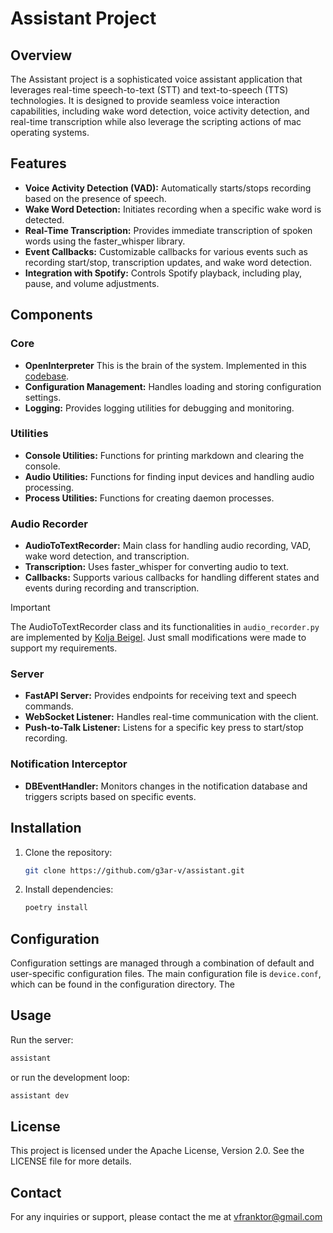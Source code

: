 # Assistant Project

## Overview

The Assistant project is a sophisticated voice assistant application that leverages real-time speech-to-text (STT) and text-to-speech (TTS) technologies. It is designed to provide seamless voice interaction capabilities, including wake word detection, voice activity detection, and real-time transcription while also leverage the scripting actions of mac operating systems.

## Features

- **Voice Activity Detection (VAD):** Automatically starts/stops recording based on the presence of speech.
- **Wake Word Detection:** Initiates recording when a specific wake word is detected.
- **Real-Time Transcription:** Provides immediate transcription of spoken words using the faster_whisper library.
- **Event Callbacks:** Customizable callbacks for various events such as recording start/stop, transcription updates, and wake word detection.
- **Integration with Spotify:** Controls Spotify playback, including play, pause, and volume adjustments.

## Components

### Core

- **OpenInterpreter** This is the brain of the system. Implemented in this [codebase](https://github.com/OpenInterpreter/open-interpreter.git).
- **Configuration Management:** Handles loading and storing configuration settings.
- **Logging:** Provides logging utilities for debugging and monitoring.

### Utilities

- **Console Utilities:** Functions for printing markdown and clearing the console.
- **Audio Utilities:** Functions for finding input devices and handling audio processing.
- **Process Utilities:** Functions for creating daemon processes.

### Audio Recorder

- **AudioToTextRecorder:** Main class for handling audio recording, VAD, wake word detection, and transcription.
- **Transcription:** Uses faster_whisper for converting audio to text.
- **Callbacks:** Supports various callbacks for handling different states and events during recording and transcription.

> [!IMPORTANT]
> The AudioToTextRecorder class and its functionalities in `audio_recorder.py` are implemented by [Kolja Beigel](https://github.com/KoljaB/RealtimeSTT.git). Just small modifications were made to support my requirements.

### Server

- **FastAPI Server:** Provides endpoints for receiving text and speech commands.
- **WebSocket Listener:** Handles real-time communication with the client.
- **Push-to-Talk Listener:** Listens for a specific key press to start/stop recording.

### Notification Interceptor

- **DBEventHandler:** Monitors changes in the notification database and triggers scripts based on specific events.

## Installation

1. Clone the repository:
   ```sh
   git clone https://github.com/g3ar-v/assistant.git
   ```
2. Install dependencies:
   ```sh
   poetry install
   ```

## Configuration

Configuration settings are managed through a combination of default and user-specific configuration files. The main configuration file is `device.conf`, which can be found in the configuration directory. The

## Usage

Run the server:

```sh
assistant
```

or
run the development loop:

```sh
assistant dev
```

## License

This project is licensed under the Apache License, Version 2.0. See the LICENSE file for more details.

## Contact

For any inquiries or support, please contact the me at [vfranktor@gmail.com](mailto:vfranktor@gmail.com)
